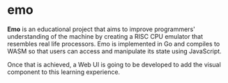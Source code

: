 # emo

**Emo** is an educational project that aims to improve programmers'
understanding of the machine by creating a RISC CPU emulator that resembles real
life processors. Emo is implemented in Go and compiles to WASM so that users can
access and manipulate its state using JavaScript.

Once that is achieved, a Web UI is going to be developed to add the visual
component to this learning experience.
